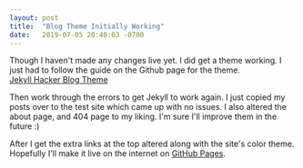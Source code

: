```yaml
---
layout: post
title:  "Blog Theme Initially Working"
date:   2019-07-05 20:40:03 -0700
---
```


Though I haven't made any changes live yet. I did get a theme working. I just had to follow the guide on the Github page for the theme.  
[Jekyll Hacker Blog Theme](https://github.com/tocttou/hacker-blog)

Then work through the errors to get Jekyll to work again. I just copied my posts over to the test site which came up with no issues. I also altered the about page, and 404 page to my liking. I'm sure I'll improve them in the future :)

After I get the extra links at the top altered along with the site's color theme. Hopefully I'll make it live on the internet on [GitHub Pages](https://pages.github.com/).
